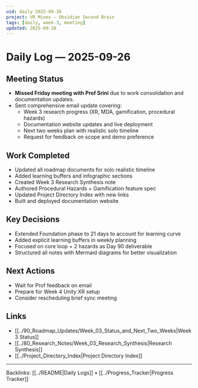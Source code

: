 ```yaml
---
uid: daily-2025-09-26
project: VR Mines — Obsidian Second Brain
tags: [daily, week-3, meeting]
updated: 2025-09-26
---
```


# Daily Log — 2025-09-26

## Meeting Status
- **Missed Friday meeting with Prof Srini** due to work consolidation and documentation updates.
- Sent comprehensive email update covering:
  - Week 3 research progress (XR, MDA, gamification, procedural hazards)
  - Documentation website updates and live deployment
  - Next two weeks plan with realistic solo timeline
  - Request for feedback on scope and demo preference

## Work Completed
- Updated all roadmap documents for solo realistic timeline
- Added learning buffers and infographic sections
- Created Week 3 Research Synthesis note
- Authored Procedural Hazards + Gamification feature spec
- Updated Project Directory Index with new links
- Built and deployed documentation website

## Key Decisions
- Extended Foundation phase to 21 days to account for learning curve
- Added explicit learning buffers in weekly planning
- Focused on core loop + 2 hazards as Day 90 deliverable
- Structured all notes with Mermaid diagrams for better visualization

## Next Actions
- Wait for Prof feedback on email
- Prepare for Week 4 Unity XR setup
- Consider rescheduling brief sync meeting

## Links
- [[../90_Roadmap_Updates/Week_03_Status_and_Next_Two_Weeks|Week 3 Status]]
- [[../80_Research_Notes/Week_03_Research_Synthesis|Research Synthesis]]
- [[../Project_Directory_Index|Project Directory Index]]

---
Backlinks: [[../README|Daily Logs]] • [[../Progress_Tracker|Progress Tracker]]